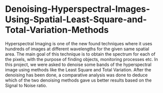 # Denoising-Hyperspectral-Images-Using-Spatial-Least-Square-and-Total-Variation-Methods
Hyperspectral Imaging is one of the new found techniques where it uses hundreds of images at different wavelengths for the given same spatial area. The main goal of this technique is to obtain the spectrum for each of the pixels, with the purpose of finding objects, monitoring processes etc. In this project, we were asked to denoise some bands of the hyperspectral image using methods like the Least Square and Total Variation. After the denoising has been done, a comparative analysis was done to deduce which of the two denoising methods gave us better results based on the Signal to Noise ratio.
